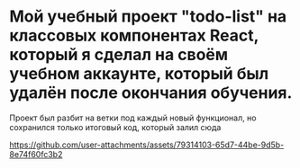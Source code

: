 # Мой учебный проект "todo-list" на классовых компонентах React, который я сделал на своём учебном аккаунте, который был удалён после окончания обучения.

Проект был разбит на ветки под каждый новый функционал, но сохранился только итоговый код, который залил сюда

https://github.com/user-attachments/assets/79314103-65d7-44be-9d5b-8e74f60fc3b2

